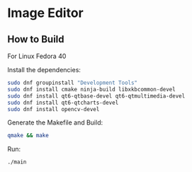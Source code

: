 # Image Editor

## How to Build

For Linux Fedora 40

Install the dependencies:

```bash
sudo dnf groupinstall "Development Tools"
sudo dnf install cmake ninja-build libxkbcommon-devel
sudo dnf install qt6-qtbase-devel qt6-qtmultimedia-devel
sudo dnf install qt6-qtcharts-devel
sudo dnf install opencv-devel
```

Generate the Makefile and Build:

```bash
qmake && make
```

Run:

```bash
./main
```
